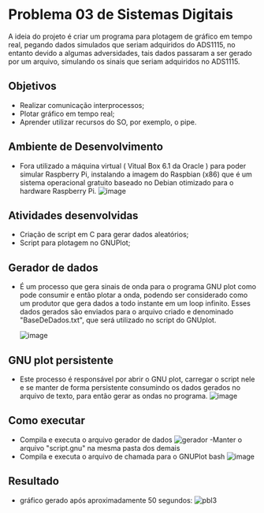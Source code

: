 # Problema 03 de Sistemas Digitais
A ideia do projeto é criar um programa para plotagem de gráfico em tempo real, pegando dados simulados que seriam adquiridos do ADS1115,
no entanto devido a algumas adversidades, tais dados passaram a ser gerado por um arquivo, simulando os sinais que seriam adquiridos no ADS1115.

## Objetivos 
- Realizar comunicação interprocessos;
- Plotar gráfico em tempo real;
- Aprender utilizar recursos do SO, por exemplo, o pipe.

## Ambiente de Desenvolvimento
- Fora utilizado a máquina virtual ( Vitual Box 6.1 da Oracle ) para poder simular Raspberry Pi, instalando a imagem do Raspbian (x86) que é um sistema operacional gratuito baseado no Debian otimizado para o hardware Raspberry Pi.
![image](https://user-images.githubusercontent.com/43974566/79157620-4a70af80-7dab-11ea-8846-01b8e982bc96.png)

## Atividades desenvolvidas 
- Criação de script em C para gerar dados aleatórios;
- Script para plotagem no GNUPlot;

## Gerador de dados
- É um processo que gera sinais de onda para o programa GNU plot como pode consumir e então plotar a onda, podendo ser considerado como um produtor que gera dados a todo instante em um loop infinito. Esses dados gerados são enviados para o arquivo criado e denominado "BaseDeDados.txt", que será utilizado no script do GNUplot.

  ![image](https://user-images.githubusercontent.com/43974566/79157811-9facc100-7dab-11ea-9730-9a6f232fde88.png)

## GNU plot persistente
- Este processo é responsável por abrir o GNU plot, carregar o script nele e se manter de forma persistente consumindo os dados gerados no arquivo de texto, para então gerar as ondas no programa.
![image](https://user-images.githubusercontent.com/43974566/79157875-bd7a2600-7dab-11ea-9f00-fd300c6b0674.png)

## Como executar 
- Compila e executa o arquivo gerador de dados
![gerador](https://user-images.githubusercontent.com/43974566/79157156-75a6cf00-7daa-11ea-87f6-fc8a1d10a572.jpg)
-Manter o arquivo "script.gnu" na mesma pasta dos demais
- Compila e executa o arquivo de chamada para o GNUPlot
bash
![image](https://user-images.githubusercontent.com/43974566/79157228-9bcc6f00-7daa-11ea-9543-38dfec610cd4.png)

## Resultado
- gráfico gerado após aproximadamente 50 segundos:
![pbl3](https://user-images.githubusercontent.com/43974566/79156193-d208ef00-7da8-11ea-96ed-a3811a5ff2d0.jpg)
